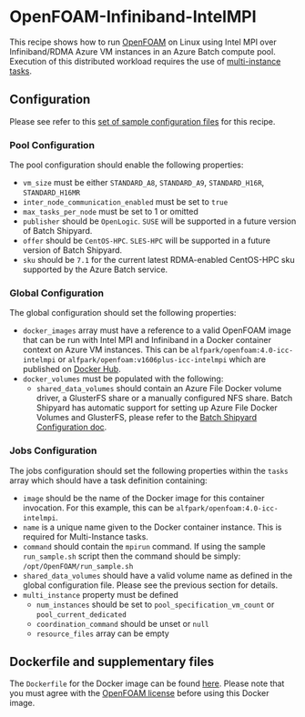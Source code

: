 # OpenFOAM-Infiniband-IntelMPI
This recipe shows how to run [OpenFOAM](http://www.openfoam.org/)
on Linux using Intel MPI over Infiniband/RDMA Azure VM instances in an Azure
Batch compute pool. Execution of this distributed workload requires the use of
[multi-instance tasks](../docs/80-batch-shipyard-multi-instance-tasks.md).

## Configuration
Please see refer to this [set of sample configuration files](./config) for
this recipe.

### Pool Configuration
The pool configuration should enable the following properties:
* `vm_size` must be either `STANDARD_A8`, `STANDARD_A9`, `STANDARD_H16R`,
`STANDARD_H16MR`
* `inter_node_communication_enabled` must be set to `true`
* `max_tasks_per_node` must be set to 1 or omitted
* `publisher` should be `OpenLogic`. `SUSE` will be supported in a future
version of Batch Shipyard.
* `offer` should be `CentOS-HPC`. `SLES-HPC` will be supported in a future
version of Batch Shipyard.
* `sku` should be `7.1` for the current latest RDMA-enabled CentOS-HPC sku
supported by the Azure Batch service.

### Global Configuration
The global configuration should set the following properties:
* `docker_images` array must have a reference to a valid OpenFOAM image
that can be run with Intel MPI and Infiniband in a Docker container context
on Azure VM instances. This can be `alfpark/openfoam:4.0-icc-intelmpi` or
`alfpark/openfoam:v1606plus-icc-intelmpi`
which are published on [Docker Hub](https://hub.docker.com/r/alfpark/openfoam).
* `docker_volumes` must be populated with the following:
  * `shared_data_volumes` should contain an Azure File Docker volume driver,
    a GlusterFS share or a manually configured NFS share. Batch
    Shipyard has automatic support for setting up Azure File Docker Volumes
    and GlusterFS, please refer to the
    [Batch Shipyard Configuration doc](../../docs/10-batch-shipyard-configuration.md).

### Jobs Configuration
The jobs configuration should set the following properties within the `tasks`
array which should have a task definition containing:
* `image` should be the name of the Docker image for this container invocation.
For this example, this can be `alfpark/openfoam:4.0-icc-intelmpi`.
* `name` is a unique name given to the Docker container instance. This is
required for Multi-Instance tasks.
* `command` should contain the `mpirun` command. If using the sample
`run_sample.sh` script then the command should be simply:
`/opt/OpenFOAM/run_sample.sh`
* `shared_data_volumes` should have a valid volume name as defined in the
global configuration file. Please see the previous section for details.
* `multi_instance` property must be defined
  * `num_instances` should be set to `pool_specification_vm_count` or
    `pool_current_dedicated`
  * `coordination_command` should be unset or `null`
  * `resource_files` array can be empty

## Dockerfile and supplementary files
The `Dockerfile` for the Docker image can be found [here](./docker). Please
note that you must agree with the
[OpenFOAM license](http://openfoam.org/licence/) before using this Docker
image.
